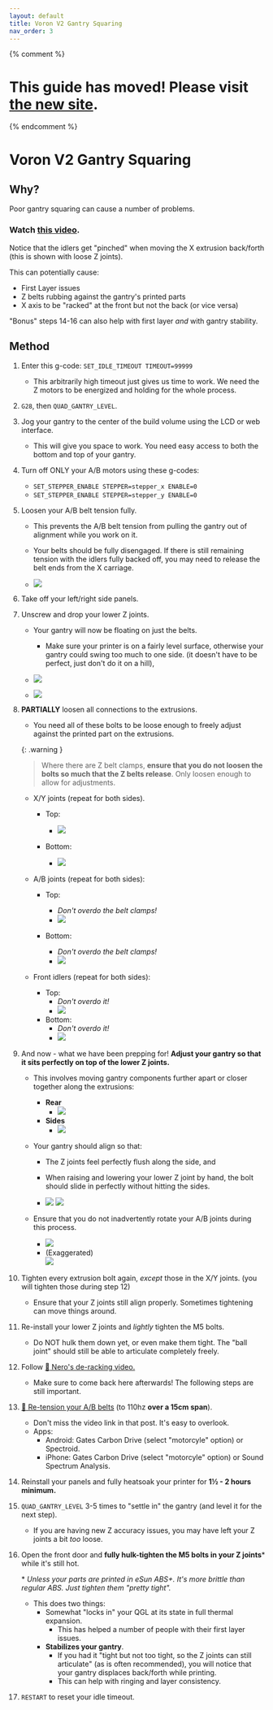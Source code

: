 ```yaml
---
layout: default
title: Voron V2 Gantry Squaring
nav_order: 3
---
```

{% comment %} 
# This guide has moved! Please visit [the new site](https://ellis3dp.com/Print-Tuning-Guide/).
{% endcomment %}
# Voron V2 Gantry Squaring

## Why?

Poor gantry squaring can cause a number of problems.

### Watch [this video](https://user-images.githubusercontent.com/34943186/154356504-b3870f34-32a3-4c2a-a424-7d48def0f834.mp4).

Notice that the idlers get "pinched" when moving the X extrusion back/forth (this is shown with loose Z joints).



This can potentially cause:
- First Layer issues
- Z belts rubbing against the gantry's printed parts
- X axis to be "racked" at the front but not the back (or vice versa)

"Bonus" steps 14-16 can also help with first layer *and* with gantry stability.
## Method

1. Enter this g-code: `SET_IDLE_TIMEOUT TIMEOUT=99999`
    - This arbitrarily high timeout just gives us time to work. We need the Z motors to be energized and holding for the whole process.

2. `G28`, then `QUAD_GANTRY_LEVEL`. 

3. Jog your gantry to the center of the build volume using the LCD or web interface.
    - This will give you space to work. You need easy access to both the bottom and top of your gantry.

4. Turn off ONLY your A/B motors using these g-codes:
    - `SET_STEPPER_ENABLE STEPPER=stepper_x ENABLE=0`
    - `SET_STEPPER_ENABLE STEPPER=stepper_y ENABLE=0`

5. Loosen your A/B belt tension fully.
    - This prevents the A/B belt tension from pulling the gantry out of alignment while you work on it.
    - Your belts should be fully disengaged. If there is still remaining tension with the idlers fully backed off, you may need to release the belt ends from the X carriage.

    - ![](./images/voron_v2_gantry_squaring/Gantry-ABTension.png) 

6. Take off your left/right side panels.

7. Unscrew and drop your lower Z joints. 
    - Your gantry will now be floating on just the belts.
        - Make sure your printer is on a fairly level surface, otherwise your gantry could swing too much to one side. (it doesn't have to be perfect, just don't do it on a hill),

    - ![](./images/voron_v2_gantry_squaring/ZJoint-Lowered.png) 

    - ![](./images/voron_v2_gantry_squaring/ZJoints-Lowered.png)

8. **PARTIALLY** loosen all connections to the extrusions.

    - You need all of these bolts to be loose enough to freely adjust against the printed part on the extrusions. 

    {: .warning }
    > Where there are Z belt clamps, **ensure that you do not loosen the bolts so much that the Z belts release**. Only loosen enough to allow for adjustments.

    - X/Y joints (repeat for both sides). 
        - Top:
            - ![](./images/voron_v2_gantry_squaring/XYLoosen-Top.png) 

        - Bottom:
            - ![](./images/voron_v2_gantry_squaring/XYLoosen-Bottom.png) 

    - A/B joints (repeat for both sides):
        - Top:
            - *Don't overdo the belt clamps!*
            - ![](./images/voron_v2_gantry_squaring/ABLoosen-Top.png) 

        - Bottom:
            - *Don't overdo the belt clamps!*
            - ![](./images/voron_v2_gantry_squaring/ABLoosen-Bottom.png) 

    - Front idlers (repeat for both sides):
        - Top:
            - *Don't overdo it!*
            - ![](./images/voron_v2_gantry_squaring/IdlersLoosen-Top.png) 
        - Bottom:
            - *Don't overdo it!*
            - ![](./images/voron_v2_gantry_squaring/IdlersLoosen-Bottom.png) 

9. And now - what we have been prepping for! **Adjust your gantry so that it sits perfectly on top of the lower Z joints.**
    - This involves moving gantry components further apart or closer together along the extrusions:
        - **Rear**
            - ![](./images/voron_v2_gantry_squaring/XAdjust.png) 
        - **Sides**
            - ![](./images/voron_v2_gantry_squaring/YAdjust.png)

    - Your gantry should align so that:
        - The Z joints feel perfectly flush along the side, and
        - When raising and lowering your lower Z joint by hand, the bolt should slide in perfectly without hitting the sides.

        - ![](./images/voron_v2_gantry_squaring/Alignment-Side.png) ![](./images/voron_v2_gantry_squaring/Alignment-Hole.png) 

    - Ensure that you do not inadvertently rotate your A/B joints during this process.
        - ![](./images/voron_v2_gantry_squaring/Alignment-AB-Good.png) 
        - (Exaggerated)\
        ![](./images/voron_v2_gantry_squaring/Alignment-AB-Bad.png) 

10. Tighten every extrusion bolt again, *except* those in the X/Y joints. (you will tighten those during step 12)
    - Ensure that your Z joints still align properly. Sometimes tightening can move things around.

11. Re-install your lower Z joints and *lightly* tighten the M5 bolts.
    - Do NOT hulk them down yet, or even make them tight. The "ball joint" should still be able to articulate completely freely.

12. Follow [:page_facing_up: Nero's de-racking video.](https://www.youtube.com/watch?v=cOn6u9kXvy0) 
    - Make sure to come back here afterwards! The following steps are still important.

13. [:page_facing_up: Re-tension your A/B belts](https://docs.vorondesign.com/tuning/secondary_printer_tuning.html#belt-tension) (to 110hz **over a 15cm span**).
    - Don't miss the video link in that post. It's easy to overlook.
    - Apps:
        - Android: Gates Carbon Drive (select "motorcyle" option) or Spectroid.
        - iPhone: Gates Carbon Drive (select "motorcyle" option) or Sound Spectrum Analysis.

14. Reinstall your panels and fully heatsoak your printer for **1½ - 2 hours minimum.**

15. `QUAD_GANTRY_LEVEL` 3-5 times to "settle in" the gantry (and level it for the next step).
    - If you are having new Z accuracy issues, you may have left your Z joints a bit *too* loose.

16. Open the front door and **fully hulk-tighten the M5 bolts in your Z joints*** while it's still hot.

    \* *Unless your parts are printed in eSun ABS+. It's more brittle than regular ABS. Just tighten them "pretty tight".*
    - This does two things:
        - Somewhat "locks in" your QGL at its state in full thermal expansion.
            - This has helped a number of people with their first layer issues.
        - **Stabilizes your gantry**. 
            - If you had it "tight but not too tight, so the Z joints can still articulate" (as is often recommended), you will notice that your gantry displaces back/forth while printing.
            - This can help with ringing and layer consistency.

17. `RESTART` to reset your idle timeout.